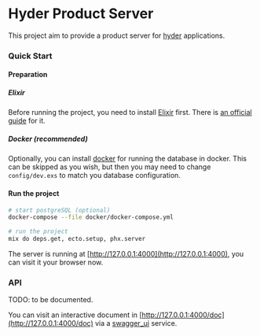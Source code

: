 # Hyder Product Server

This project aim to provide a product server for [hyder][hyder] applications.

### Quick Start

#### Preparation

##### Elixir

Before running the project, you need to install [Elixir][elixir] first. There is [an official guide](https://elixir-lang.org/install.html) for it.

##### Docker (recommended)

Optionally, you can install [docker][docker] for running the database in docker. This can be skipped as you wish,
but then you may need to change `config/dev.exs` to match you database configuration.

#### Run the project

```sh
# start postgreSQL (optional)
docker-compose --file docker/docker-compose.yml

# run the project
mix do deps.get, ecto.setup, phx.server
```

The server is running at [http://127.0.0.1:4000](http://127.0.0.1:4000), you can visit it your browser now.

### API

TODO: to be documented.

You can visit an interactive document in [http://127.0.0.1:4000/doc](http://127.0.0.1:4000/doc) via a [swagger_ui][swagger_ui] service.

[hyder]: https://github.com/hyderapp/
[elixir]: https://elixir-lang.org/
[docker]: https://www.docker.com/
[swagger_ui]: https://swagger.io/tools/swagger-ui/
